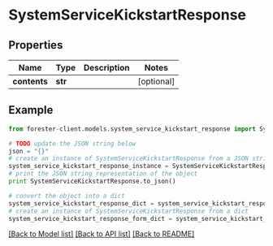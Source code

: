 # SystemServiceKickstartResponse


## Properties

Name | Type | Description | Notes
------------ | ------------- | ------------- | -------------
**contents** | **str** |  | [optional] 

## Example

```python
from forester-client.models.system_service_kickstart_response import SystemServiceKickstartResponse

# TODO update the JSON string below
json = "{}"
# create an instance of SystemServiceKickstartResponse from a JSON string
system_service_kickstart_response_instance = SystemServiceKickstartResponse.from_json(json)
# print the JSON string representation of the object
print SystemServiceKickstartResponse.to_json()

# convert the object into a dict
system_service_kickstart_response_dict = system_service_kickstart_response_instance.to_dict()
# create an instance of SystemServiceKickstartResponse from a dict
system_service_kickstart_response_form_dict = system_service_kickstart_response.from_dict(system_service_kickstart_response_dict)
```
[[Back to Model list]](../README.md#documentation-for-models) [[Back to API list]](../README.md#documentation-for-api-endpoints) [[Back to README]](../README.md)


